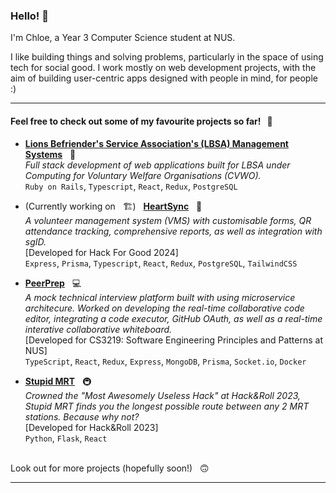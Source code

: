 ### Hello! 👋

I'm Chloe, a Year 3 Computer Science student at NUS.

I like building things and solving problems, particularly in the space of using tech for social good. I work mostly on web development projects, with the aim of building user-centric apps designed with people in mind, for people :)

---

#### Feel free to check out some of my favourite projects so far! &nbsp; 👀

- **[Lions Befriender's Service Association's (LBSA) Management Systems](https://www.comp.nus.edu.sg/~vwo/projects/2023-lbsa.html)** &nbsp; 🦁 \
  <i>Full stack development of web applications built for LBSA under Computing for Voluntary Welfare Organisations (CVWO).</i>\
  `Ruby on Rails`, `Typescript`, `React`, `Redux`, `PostgreSQL`

- (Currently working on &nbsp; 🏗️) &nbsp; **[HeartSync](https://github.com/seelengxd/h4g-2024)** &nbsp; 🫶 \
  <i>A volunteer management system (VMS) with customisable forms, QR attendance tracking, comprehensive reports, as well as integration with sgID.</i>\
  [Developed for Hack For Good 2024]\
  `Express`, `Prisma`, `Typescript`, `React`, `Redux`, `PostgreSQL`, `TailwindCSS`

- **[PeerPrep](https://github.com/CS3219-AY2324S1/ay2324s1-course-assessment-g17)** &nbsp; 💻 \
  <i>A mock technical interview platform built with using microservice architecure. Worked on developing the real-time collaborative code editor, integrating a code executor, GitHub OAuth, as well as a real-time interative collaborative whiteboard.</i>\
  [Developed for CS3219: Software Engineering Principles and Patterns at NUS]\
  `TypeScript`, `React`, `Redux`, `Express`, `MongoDB`, `Prisma`, `Socket.io`, `Docker`

- **[Stupid MRT](https://github.com/chloeelim/longestmrt)** &nbsp; 🚇\
  <i>Crowned the "Most Awesomely Useless Hack" at Hack&Roll 2023, Stupid MRT finds you the longest possible route between any 2 MRT stations. Because why not?</i>\
  [Developed for Hack&Roll 2023]\
  `Python`, `Flask`, `React`

<br/>
Look out for more projects (hopefully soon!) &nbsp; 🙃

---
